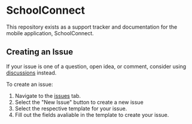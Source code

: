 # SchoolConnect

This repository exists as a support tracker and documentation for the mobile application, SchoolConnect.

## Creating an Issue

If your issue is one of a question, open idea, or comment, consider using [discussions](https://github.com/Yash-Singh1/schoolconnect-support-tracker/discussions) instead.

To create an issue:

1. Navigate to the [issues](https://github.com/Yash-Singh1/schoolconnect-support-tracker/issues) tab.
2. Select the "New Issue" button to create a new issue
3. Select the respective template for your issue.
4. Fill out the fields avaliable in the template to create your issue.
